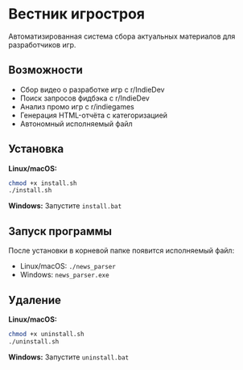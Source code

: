 # Вестник игростроя

Автоматизированная система сбора актуальных материалов для разработчиков игр.

## Возможности
- Сбор видео о разработке игр с r/IndieDev
- Поиск запросов фидбэка с r/IndieDev
- Анализ промо игр с r/indiegames
- Генерация HTML-отчёта с категоризацией
- Автономный исполняемый файл

## Установка

**Linux/macOS:**
```bash
chmod +x install.sh
./install.sh
```
**Windows:**
Запустите `install.bat`

## Запуск программы
После установки в корневой папке появится исполняемый файл:
- Linux/macOS: `./news_parser`
- Windows: `news_parser.exe`

## Удаление

**Linux/macOS:**
```bash
chmod +x uninstall.sh
./uninstall.sh
```
**Windows:**
Запустите `uninstall.bat`
